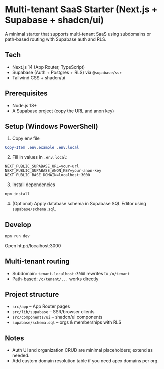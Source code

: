 # Multi-tenant SaaS Starter (Next.js + Supabase + shadcn/ui)

A minimal starter that supports multi-tenant SaaS using subdomains or path-based routing with Supabase auth and RLS.

## Tech
- Next.js 14 (App Router, TypeScript)
- Supabase (Auth + Postgres + RLS) via `@supabase/ssr`
- Tailwind CSS + shadcn/ui

## Prerequisites
- Node.js 18+
- A Supabase project (copy the URL and anon key)

## Setup (Windows PowerShell)
1. Copy env file
```powershell
Copy-Item .env.example .env.local
```
2. Fill in values in `.env.local`:
```
NEXT_PUBLIC_SUPABASE_URL=your-url
NEXT_PUBLIC_SUPABASE_ANON_KEY=your-anon-key
NEXT_PUBLIC_BASE_DOMAIN=localhost:3000
```
3. Install dependencies
```powershell
npm install
```
4. (Optional) Apply database schema in Supabase SQL Editor using `supabase/schema.sql`.

## Develop
```powershell
npm run dev
```
Open http://localhost:3000

## Multi-tenant routing
- Subdomain: `tenant.localhost:3000` rewrites to `/o/tenant`
- Path-based: `/o/tenant/...` works directly

## Project structure
- `src/app` – App Router pages
- `src/lib/supabase` – SSR/browser clients
- `src/components/ui` – shadcn/ui components
- `supabase/schema.sql` – orgs & memberships with RLS

## Notes
- Auth UI and organization CRUD are minimal placeholders; extend as needed.
- Add custom domain resolution table if you need apex domains per org.